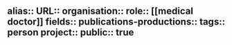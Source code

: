 alias::
URL::
organisation::
role:: [[medical doctor]] 
fields::
publications-productions:: 
tags:: person
project::
public:: true
-